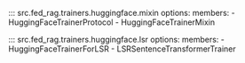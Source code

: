 <!-- markdownlint-disable-file MD041 -->

::: src.fed_rag.trainers.huggingface.mixin
    options:
      members:
        - HuggingFaceTrainerProtocol
        - HuggingFaceTrainerMixin

::: src.fed_rag.trainers.huggingface.lsr
    options:
      members:
        - HuggingFaceTrainerForLSR
        - LSRSentenceTransformerTrainer
